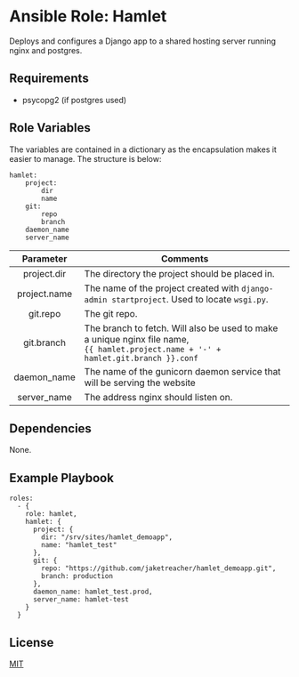 Ansible Role: Hamlet
=========

Deploys and configures a Django app to a shared hosting server running nginx and postgres.

Requirements
------------

- psycopg2 (if postgres used)

Role Variables
--------------

The variables are contained in a dictionary as the encapsulation makes it easier to manage. The structure is below:

```
hamlet:
    project:
        dir
        name
    git:
        repo
        branch
    daemon_name
    server_name
```

Parameter | Comments
:---: | ---
project.dir | The directory the project should be placed in.
project.name | The name of the project created with `django-admin startproject`. Used to locate `wsgi.py`.
git.repo | The git repo.
git.branch | The branch to fetch. Will also be used to make a unique nginx file name, <br/>`{{ hamlet.project.name + '-' + hamlet.git.branch }}.conf`
daemon_name | The name of the gunicorn daemon service that will be serving the website
server_name | The address nginx should listen on.

Dependencies
------------

None.

Example Playbook
----------------

```
roles:
  - {
    role: hamlet,
    hamlet: {
      project: {
        dir: "/srv/sites/hamlet_demoapp",
        name: "hamlet_test"
      },
      git: {
        repo: "https://github.com/jaketreacher/hamlet_demoapp.git",
        branch: production
      },
      daemon_name: hamlet_test.prod,
      server_name: hamlet-test
    }
  }
```

License
-------

[MIT](LICENSE)


